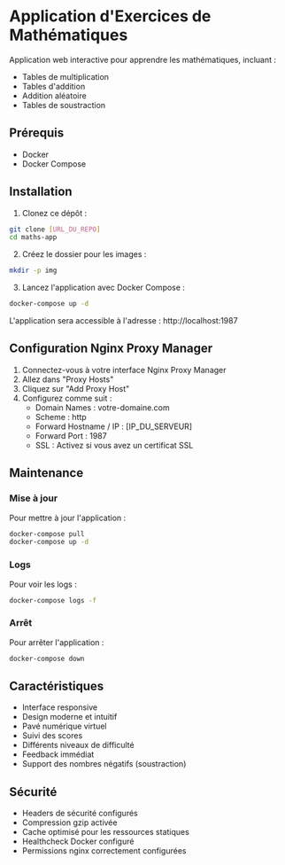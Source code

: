 # Application d'Exercices de Mathématiques

Application web interactive pour apprendre les mathématiques, incluant :
- Tables de multiplication
- Tables d'addition
- Addition aléatoire
- Tables de soustraction

## Prérequis

- Docker
- Docker Compose

## Installation

1. Clonez ce dépôt :
```bash
git clone [URL_DU_REPO]
cd maths-app
```

2. Créez le dossier pour les images :
```bash
mkdir -p img
```

3. Lancez l'application avec Docker Compose :
```bash
docker-compose up -d
```

L'application sera accessible à l'adresse : http://localhost:1987

## Configuration Nginx Proxy Manager

1. Connectez-vous à votre interface Nginx Proxy Manager
2. Allez dans "Proxy Hosts"
3. Cliquez sur "Add Proxy Host"
4. Configurez comme suit :
   - Domain Names : votre-domaine.com
   - Scheme : http
   - Forward Hostname / IP : [IP_DU_SERVEUR]
   - Forward Port : 1987
   - SSL : Activez si vous avez un certificat SSL

## Maintenance

### Mise à jour
Pour mettre à jour l'application :
```bash
docker-compose pull
docker-compose up -d
```

### Logs
Pour voir les logs :
```bash
docker-compose logs -f
```

### Arrêt
Pour arrêter l'application :
```bash
docker-compose down
```

## Caractéristiques

- Interface responsive
- Design moderne et intuitif
- Pavé numérique virtuel
- Suivi des scores
- Différents niveaux de difficulté
- Feedback immédiat
- Support des nombres négatifs (soustraction)

## Sécurité

- Headers de sécurité configurés
- Compression gzip activée
- Cache optimisé pour les ressources statiques
- Healthcheck Docker configuré
- Permissions nginx correctement configurées 